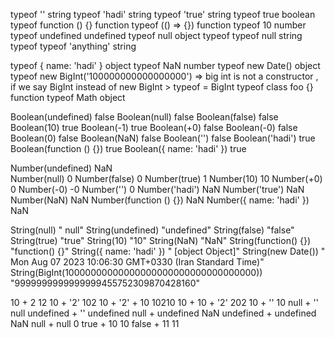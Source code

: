 typeof ''                      string
typeof 'hadi'                  string
typeof 'true'                  string
typeof true                    boolean
typeof function () {}          function
typeof (() => {})              function
typeof 10                      number
typeof undefined               undefined
typeof null                    object
typeof typeof null             string
typeof typeof 'anything'       string


typeof { name: 'hadi' }                            object
typeof NaN                                         number
typeof new Date()                                  object
typeof new BigInt('100000000000000000') => big int is not a constructor , if we say BigInt instead of new BigInt >  typeof = BigInt
typeof class foo {}                                function
typeof Math                                         object


Boolean(undefined)                                 false
Boolean(null)                                      false
Boolean(false)                                     false
Boolean(10)                                        true
Boolean(-1)                                        true
Boolean(+0)                                        false
Boolean(-0)                                        false
Boolean(0)                                         false
Boolean(NaN)                                       false
Boolean('')                                        false
Boolean('hadi')                                    true
Boolean(function () {})                            true
Boolean({ name: 'hadi' })                          true


Number(undefined)                                   NaN           
Number(null)                                        0
Number(false)                                       0
Number(true)                                        1
Number(10)                                          10
Number(+0)                                          0
Number(-0)                                          -0
Number('')                                          0
Number('hadi')                                      NaN
Number('true')                                      NaN
Number(NaN)                                         NaN
Number(function () {})                              NaN
Number({ name: 'hadi' })                            NaN


String(null)                                                    " null"
String(undefined)                                                "undefined"
String(false)                                                    "false"
String(true)                                                     "true"
String(10)                                                       "10"
String(NaN)                                                      "NaN"
String(function() {})                                            "function() {}"
String({ name: 'hadi' })                                        " [object Object]"
String(new Date())                                              " Mon Aug 07 2023 10:06:30 GMT+0330 (Iran Standard Time)"
String(BigInt(10000000000000000000000000000000000))              "9999999999999999455752309870428160"


10 + 2                                 12
10 + '2'                               102
10 + '2' + 10                          10210
10 + 10 + '2'                          202
10 + ''                                10
null + ''                              null
undefined + ''                         undefined
null + undefined                       NaN
undefined + undefined                  NaN
null + null                            0
true + 10                              10
false + 11                             11
